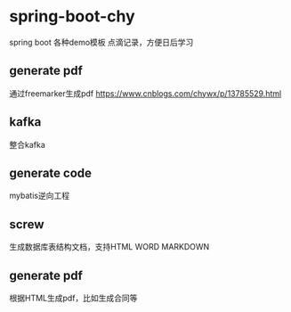 # spring-boot-chy
spring boot 各种demo模板
点滴记录，方便日后学习


## generate pdf
通过freemarker生成pdf
https://www.cnblogs.com/chywx/p/13785529.html

## kafka
整合kafka


## generate code
mybatis逆向工程

## screw
生成数据库表结构文档，支持HTML WORD MARKDOWN

## generate pdf
根据HTML生成pdf，比如生成合同等